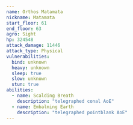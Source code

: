 ```yaml
---
name: Orthos Matamata
nickname: Matamata
start_floor: 61
end_floor: 63
agro: Sight
hp: 324548
attack_damage: 11446
attack_type: Physical
vulnerabilities:
  bind: unknown
  heavy: unknown
  sleep: true
  slow: unknown
  stun: true
abilities:
  - name: Scalding Breath
    description: "telegraphed conal AoE"
  - name: Embalming Earth
    description: "telegraphed pointblank AoE"
---
```

